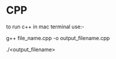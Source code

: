 # CPP

to run c++ in mac terminal use:-

g++ file_name.cpp -o output_filename.cpp

./<output_filename>
